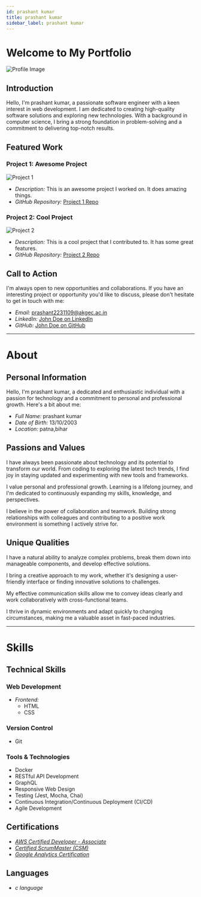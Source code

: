 ```yaml
---
id: prashant kumar
title: prashant kumar
sidebar_label: prashant kumar
---
```


# Welcome to My Portfolio


![Profile Image](https://pps.whatsapp.net/v/t61.24694-24/345014939_223838650349658_2199072328151032082_n.jpg?ccb=11-4&oh=01_AdTgCataPVrHnbPIVOj2FsyMmUwDqmkRXsmvyAixUBO5Lg&oe=6522DA6D&_nc_sid=000000&_nc_cat=104)

## Introduction

Hello, I'm prashant kumar, a passionate software engineer with a keen interest in web development. I am dedicated to creating high-quality software solutions and exploring new technologies. With a background in computer science, I bring a strong foundation in problem-solving and a commitment to delivering top-notch results.

## Featured Work

### Project 1: Awesome Project

![Project 1](https://example.com/project1.jpg)

- *Description:* This is an awesome project I worked on. It does amazing things.
- *GitHub Repository:* [Project 1 Repo](https://github.com/your-username/project1)

### Project 2: Cool Project

![Project 2](https://example.com/project2.jpg)

- *Description:* This is a cool project that I contributed to. It has some great features.
- *GitHub Repository:* [Project 2 Repo](https://github.com/your-username/project2)

## Call to Action

I'm always open to new opportunities and collaborations. If you have an interesting project or opportunity you'd like to discuss, please don't hesitate to get in touch with me:

- *Email:* prashant2231109@akgec.ac.in
- *LinkedIn:* [John Doe on LinkedIn](https://www.linkedin.com/in/prashnt)
- *GitHub:* [John Doe on GitHub](https://github.com/prashant2231109)




-------------------------------------------------

# About


## Personal Information

Hello, I'm prashant kumar, a dedicated and enthusiastic individual with a passion for technology and a commitment to personal and professional growth. Here's a bit about me:

- *Full Name:* prashant kumar
- *Date of Birth:* 13/10/2003
- *Location:* patna,bihar

## Passions and Values


I have always been passionate about technology and its potential to transform our world. From coding to exploring the latest tech trends, I find joy in staying updated and experimenting with new tools and frameworks.


I value personal and professional growth. Learning is a lifelong journey, and I'm dedicated to continuously expanding my skills, knowledge, and perspectives.


I believe in the power of collaboration and teamwork. Building strong relationships with colleagues and contributing to a positive work environment is something I actively strive for.


## Unique Qualities


I have a natural ability to analyze complex problems, break them down into manageable components, and develop effective solutions.


I bring a creative approach to my work, whether it's designing a user-friendly interface or finding innovative solutions to challenges.


My effective communication skills allow me to convey ideas clearly and work collaboratively with cross-functional teams.


I thrive in dynamic environments and adapt quickly to changing circumstances, making me a valuable asset in fast-paced industries.



-------------------------------------------------

# Skills




## Technical Skills

### Web Development

- *Frontend:*
  - HTML
  - CSS
 



### Version Control

- Git

### Tools & Technologies

- Docker
- RESTful API Development
- GraphQL
- Responsive Web Design
- Testing (Jest, Mocha, Chai)
- Continuous Integration/Continuous Deployment (CI/CD)
- Agile Development

## Certifications


- [*AWS Certified Developer - Associate*](https://github.com/your-username/project1)
- [*Certified ScrumMaster (CSM)*](https://github.com/your-username/project1)
- [ *Google Analytics Certification*](https://github.com/your-username/project1)

## Languages

- *c language*
